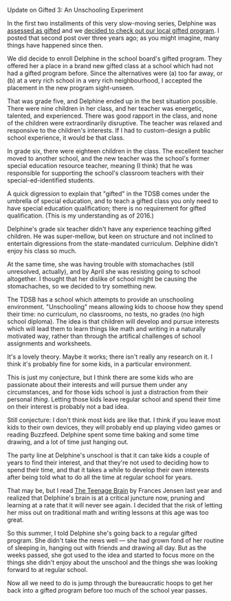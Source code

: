Update on Gifted 3: An Unschooling Experiment

In the first two installments of this very slow-moving series, Delphine was <a href="https://weblog.latte.ca/delphine/gifted.html">assessed as gifted</a> and we <a href="https://weblog.latte.ca/delphine/giftedtwo.html">decided to check out our local gifted program</a>. I posted that second post over three years ago; as you might imagine, many things have happened since then.

We did decide to enroll Delphine in the school board's gifted program. They offered her a place in a brand new gifted class at a school which had not had a gifted program before. Since the alternatives were (a) too far away, or (b) at a very rich school in a very rich neighbourhood, I accepted the placement in the new program sight-unseen. 

That was grade five, and Delphine ended up in the best situation possible. There were nine children in her class, and her teacher was energetic, talented, and experienced. There was good rapport in the class, and none of the children were extraordinarily disruptive. The teacher was relaxed and responsive to the children's interests. If I had to custom-design a public school experience, it would be that class.

In grade six, there were eighteen children in the class. The excellent teacher moved to another school, and the new teacher was the school's former special education resource teacher, meaning (I think) that he was responsible for supporting the school's classroom teachers with their special-ed-identified students.

A quick digression to explain that "gifted" in the TDSB comes under the umbrella of special education, and to teach a gifted class you only need to have special education qualification; there is no requirement for gifted qualification. (This is my understanding as of 2016.)

Delphine's grade six teacher didn't have any experience teaching gifted children. He was super-mellow, but keen on structure and not inclined to entertain digressions from the state-mandated curriculum. Delphine didn't enjoy his class so much.

At the same time, she was having trouble with stomachaches (still unresolved, actually), and by April she was resisting going to school altogether. I thought that her dislike of school might be causing the stomachaches, so we decided to try something new.

The TDSB has a school which attempts to provide an unschooling environment. "Unschooling" means allowing kids to choose how they spend their time: no curriculum, no classrooms, no tests, no grades (no high school diploma). The idea is that children will develop and pursue interests which will lead them to learn things like math and writing in a naturally motivated way, rather than through the artifical challenges of school assignments and worksheets.

It's a lovely theory. Maybe it works; there isn't really any research on it. I think it's probably fine for some kids, in a particular environment. 

This is just my conjecture, but I think there are some kids who are passionate about their interests and will pursue them under any circumstances, and for those kids school is just a distraction from their personal <em>thing</em>. Letting those kids leave regular school and spend their time on their interest is probably not a bad idea.

Still conjecture: I don't think most kids are like that. I think if you leave most kids to their own devices, they will probably end up playing video games or reading Buzzfeed. Delphine spent some time baking and some time drawing, and a lot of time just hanging out. 

The party line at Delphine's unschool is that it can take kids a couple of years to find their interest, and that they're not used to deciding how to spend their time, and that it takes a while to develop their own interests after being told what to do all the time at regular school for years. 

That may be, but I read <a href="http://www.goodreads.com/book/show/18964642-the-teenage-brain">The Teenage Brain</a> by Frances Jensen last year and realized that Delphine's brain is at a critical juncture now, pruning and learning at a rate that it will never see again. I decided that the risk of letting her miss out on traditional math and writing lessons at this age was too great.

So this summer, I told Delphine she's going back to a regular gifted program. She didn't take the news well &mdash; she had grown fond of her routine of sleeping in, hanging out with friends and drawing all day. But as the weeks passed, she got used to the idea and started to focus more on the things she didn't enjoy about the unschool and the things she was looking forward to at regular school.

Now all we need to do is jump through the bureaucratic hoops to get her back into a gifted program before too much of the school year passes.

